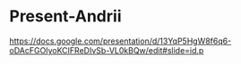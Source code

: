 # Present-Andrii
https://docs.google.com/presentation/d/13YqP5HgW8f6q6-oDAcFGOIyoKCIFReDIvSb-VL0kBQw/edit#slide=id.p
